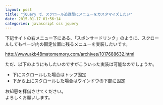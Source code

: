 ```yaml
---
layout: post
title: "jQuery で、スクロール追従型にメニューをカスタマイズしたい"
date: 2015-01-17 01:56:14
categories: javascript css jquery
---
```

<p>下記サイトの右メニュー下にある、「スポンサードリンク」のように、スクロールしてもページ内の固定位置に残るメニューを実装したいです。</p>

<p><a href="http://www.akb48matomemory.com/archives/1017688632.html" rel="nofollow">http://www.akb48matomemory.com/archives/1017688632.html</a></p>

<p>ただ、以下のようにもしたいのですがこういった実装は可能なのでしょうか。</p>

<ul>
<li>下にスクロールした場合はトップ固定</li>
<li>下から上にスクロールした場合はウインドウの下部に固定</li>
</ul>

<p>お知恵を拝借させてください。  <br>
よろしくお願いします。</p>
